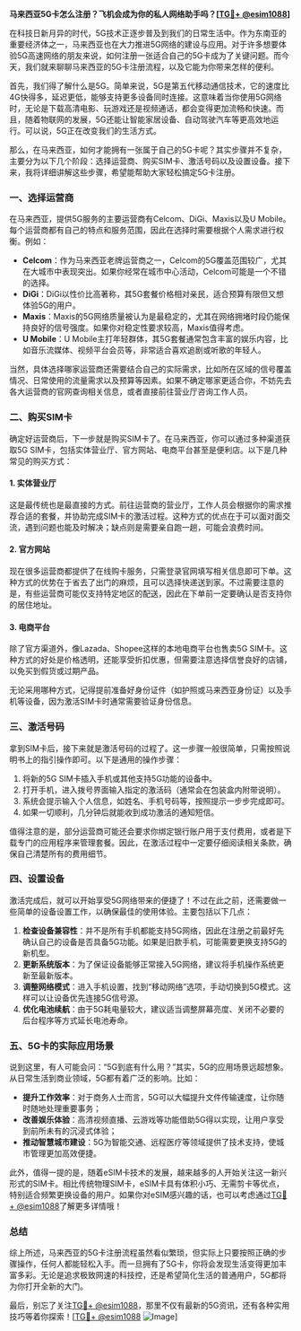 **马来西亚5G卡怎么注册？飞机会成为你的私人网络助手吗？[[TG💪+ @esim1088](https://t.me/s/esim1088)]**

在科技日新月异的时代，5G技术正逐步普及到我们的日常生活中。作为东南亚的重要经济体之一，马来西亚也在大力推进5G网络的建设与应用。对于许多想要体验5G高速网络的朋友来说，如何注册一张适合自己的5G卡成为了关键问题。而今天，我们就来聊聊马来西亚的5G卡注册流程，以及它能为你带来怎样的便利。

首先，我们得了解什么是5G。简单来说，5G是第五代移动通信技术，它的速度比4G快得多，延迟更低，能够支持更多设备同时连接。这意味着当你使用5G网络时，无论是下载高清电影、玩游戏还是视频通话，都会变得更加流畅和快速。而且，随着物联网的发展，5G还能让智能家居设备、自动驾驶汽车等更高效地运行。可以说，5G正在改变我们的生活方式。

那么，在马来西亚，如何才能拥有一张属于自己的5G卡呢？其实步骤并不复杂，主要分为以下几个阶段：选择运营商、购买SIM卡、激活号码以及设置设备。接下来，我将详细讲解这些步骤，希望能帮助大家轻松搞定5G卡注册。

### **一、选择运营商**

在马来西亚，提供5G服务的主要运营商有Celcom、DiGi、Maxis以及U Mobile。每个运营商都有自己的特点和服务范围，因此在选择时需要根据个人需求进行权衡。例如：

- **Celcom**：作为马来西亚老牌运营商之一，Celcom的5G覆盖范围较广，尤其在大城市中表现突出。如果你经常在城市中心活动，Celcom可能是一个不错的选择。
- **DiGi**：DiGi以性价比高著称，其5G套餐价格相对亲民，适合预算有限但又想体验5G的用户。
- **Maxis**：Maxis的5G网络质量被认为是最稳定的，尤其在网络拥堵时段仍能保持良好的信号强度。如果你对稳定性要求较高，Maxis值得考虑。
- **U Mobile**：U Mobile主打年轻群体，其5G套餐通常包含丰富的娱乐内容，比如音乐流媒体、视频平台会员等，非常适合喜欢追剧或听歌的年轻人。

当然，具体选择哪家运营商还需要结合自己的实际需求，比如所在区域的信号覆盖情况、日常使用的流量需求以及预算等因素。如果不确定哪家更适合你，不妨先去各大运营商的官网查询相关信息，或者直接前往营业厅咨询工作人员。

### **二、购买SIM卡**

确定好运营商后，下一步就是购买SIM卡了。在马来西亚，你可以通过多种渠道获取5G SIM卡，包括实体营业厅、官方网站、电商平台甚至是便利店。以下是几种常见的购买方式：

#### **1. 实体营业厅**
这是最传统也是最直接的方式。前往运营商的营业厅，工作人员会根据你的需求推荐合适的套餐，并协助完成SIM卡的激活过程。这种方式的优点在于可以面对面交流，遇到问题也能及时解决；缺点则是需要亲自跑一趟，可能会浪费时间。

#### **2. 官方网站**
现在很多运营商都提供了在线购卡服务，只需登录官网填写相关信息即可下单。这种方式的优势在于省去了出门的麻烦，且可以选择快递送到家。不过需要注意的是，有些运营商可能仅支持特定地区的配送，因此在下单前一定要确认是否支持你的居住地址。

#### **3. 电商平台**
除了官方渠道外，像Lazada、Shopee这样的本地电商平台也售卖5G SIM卡。这种方式的好处是价格透明，还能享受折扣优惠，但需要注意选择信誉良好的店铺，以免买到假货或过期产品。

无论采用哪种方式，记得提前准备好身份证件（如护照或马来西亚身份证）以及手机等设备，因为激活SIM卡时通常需要验证身份信息。

### **三、激活号码**

拿到SIM卡后，接下来就是激活号码的过程了。这一步骤一般很简单，只需按照说明书上的指引操作即可。以下是通用的操作步骤：

1. 将新的5G SIM卡插入手机或其他支持5G功能的设备中。
2. 打开手机，进入拨号界面输入指定的激活码（通常会在包装盒内附带说明）。
3. 系统会提示输入个人信息，如姓名、手机号码等，按照提示一步步完成即可。
4. 如果一切顺利，几分钟后就能收到成功激活的通知短信。

值得注意的是，部分运营商可能还会要求你绑定银行账户用于支付费用，或者是下载专门的应用程序来管理套餐。因此，在激活过程中一定要仔细阅读相关条款，确保自己清楚所有的费用细节。

### **四、设置设备**

激活完成后，就可以开始享受5G网络带来的便捷了！不过在此之前，还需要做一些简单的设备设置工作，以确保最佳的使用体验。主要包括以下几点：

1. **检查设备兼容性**：并不是所有手机都能支持5G网络，因此在注册之前最好先确认自己的设备是否具备5G功能。如果是旧款手机，可能需要更换支持5G的新机型。
2. **更新系统版本**：为了保证设备能够正常接入5G网络，建议将手机操作系统更新至最新版本。
3. **调整网络模式**：进入手机设置，找到“移动网络”选项，手动切换到5G模式。这样可以让设备优先连接5G信号源。
4. **优化电池续航**：由于5G耗电量较大，建议适当调整屏幕亮度、关闭不必要的后台程序等方式延长电池寿命。

### **五、5G卡的实际应用场景**

说到这里，有人可能会问：“5G到底有什么用？”其实，5G的应用场景远超想象。从日常生活到商业领域，5G都有着广泛的影响。比如：

- **提升工作效率**：对于商务人士而言，5G可以大幅提升文件传输速度，让你随时随地处理重要事务；
- **改善娱乐体验**：高清视频直播、云游戏等功能借助5G得以实现，让用户享受到前所未有的沉浸式体验；
- **推动智慧城市建设**：5G为智能交通、远程医疗等领域提供了技术支持，使城市管理更加高效便捷。

此外，值得一提的是，随着eSIM卡技术的发展，越来越多的人开始关注这一新兴形式的SIM卡。相比传统物理SIM卡，eSIM卡具有体积小巧、无需剪卡等优点，特别适合频繁更换设备的用户。如果你对eSIM感兴趣的话，也可以考虑通过[TG💪+ @esim1088](https://t.me/s/esim1088)了解更多详情哦！

### **总结**

综上所述，马来西亚的5G卡注册流程虽然看似繁琐，但实际上只要按照正确的步骤操作，任何人都能轻松入手。而一旦拥有了5G卡，你将会发现生活变得更加丰富多彩。无论是追求极致网速的科技控，还是希望简化生活的普通用户，5G都将为你打开全新的大门。

最后，别忘了关注[TG💪+ @esim1088](https://t.me/s/esim1088)，那里不仅有最新的5G资讯，还有各种实用技巧等着你探索！[[TG💪+ @esim1088](https://t.me/s/esim1088) ![Image](https://i.postimg.cc/4NQfJmqS/Snipaste-2025-05-13-00-14-12.png)]